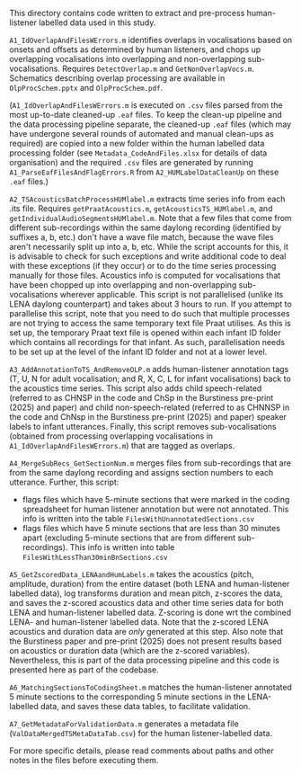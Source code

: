 This directory contains code written to extract and pre-process human-listener labelled data used in this study. 

`A1_IdOverlapAndFilesWErrors.m` identifies overlaps in vocalisations based on onsets and offsets as determined by human listeners, and chops up overlapping vocalisations into overlapping and non-overlapping sub-vocalisations. Requires `DetectOverlap.m` and `GetNonOverlapVocs.m`. Schematics describing overlap processing are available in `OlpProcSchem.pptx` and `OlpProcSchem.pdf`. 

(`A1_IdOverlapAndFilesWErrors.m` is executed on `.csv` files parsed from the most up-to-date cleaned-up `.eaf` files. To keep the clean-up pipeline and the data processing pipeline separate, the cleaned-up `.eaf` files (which may have undergone several rounds of automated and manual clean-ups as required) are copied into a new folder within the human labelled data processing folder (see `Metadata_CodeAndFiles.xlsx` for details of data organisation) and the required `.csv` files are generated by running `A1_ParseEafFilesAndFlagErrors.R` from `A2_HUMLabelDataCleanUp` on these `.eaf` files.)  

`A2_TSAcousticsBatchProcessHUMlabel.m` extracts time series info from each .its file. Requires `getPraatAcoustics.m`, `getAcousticsTS_HUMlabel.m`, and `getIndividualAudioSegmentsHUMlabel.m`. Note that a few files that come from different sub-recordings within the same daylong recording (identified by suffixes a, b, etc.) don't have a wave file match, because the wave files aren't necessarily split up into a, b, etc. While the script accounts for this, it is advisable to check for such exceptions and write additional code to deal with these exceptions (if they occur) or to do the time series processing manually for those files. Acoustics info is computed for vocalisations that have been chopped up into overlapping and non-overlapping sub-vocalisations wherever applicable. This script is not parallelised (unlike its LENA daylong counterpart) and takes about 3 hours to run. If you attempt to parallelise this script, note that you need to do such that multiple processes are not trying to access the same temporary text file Praat utilises. As this is set up, the temporary Praat text file is opened within each infant ID folder which contains all recordings for that infant. As such, parallelisation needs to be set up at the level of the infant ID folder and not at a lower level. 

`A3_AddAnnotationToTS_AndRemoveOLP.m` adds human-listener annotation tags (T, U, N for adult vocalisation; and R, X, C, L for infant vocalisations) back to the acoustics time series. This script also adds child speech-related (referred to as CHNSP in the code and ChSp in the Burstiness pre-print (2025) and paper) and child non-speech-related (referred to as CHNNSP in the code and ChNsp in the Burstiness pre-print (2025) and paper) speaker labels to infant utterances. Finally, this script removes sub-vocalisations (obtained from processing overlapping vocalisations in `A1_IdOverlapAndFilesWErrors.m`) that are tagged as overlaps.
 
`A4_MergeSubRecs_GetSectionNum.m` merges files from sub-recordings that are from the same daylong recording and assigns section numbers to each utterance. Further, this script:
-	flags files which have 5-minute sections that were marked in the coding spreadsheet for human listener annotation but were not annotated. This info is written into the table `FilesWithUnannotatedSections.csv`
-	flags files which have 5 minute sections that are less than 30 minutes apart (excluding 5-minute sections that are from different sub-recordings). This info is written into table `FilesWithLessThan30minBnSections.csv`

`A5_GetZscoredData_LENAandHumLabels.m` takes the acoustics (pitch, amplitude, duration) from the entire dataset (both LENA and human-listener labelled data), log transforms duration and mean pitch, z-scores the data, and saves the z-scored acoustics data and other time series data for both LENA and human-listener labelled data. Z-scoring is done wrt the combined LENA- and human-listener labelled data. Note that the z-scored LENA acoustics and duration data are *only* generated at this step. Also note that the Burstiness paper and pre-print (2025) does not present results based on acoustics or duration data (which are the z-scored variables). Nevertheless, this is part of the data processing pipeline and this code is presented here as part of the codebase. 

`A6_MatchingSectionsToCodingSheet.m` matches the human-listener annotated 5 minute sections to the corresponding 5 minute sections in the LENA-labelled data, and saves these data tables, to facilitate validation.

`A7_GetMetadataForValidationData.m` generates a metadata file (`ValDataMergedTSMetaDataTab.csv`) for the human listener-labelled data.

For more specific details, please read comments about paths and other notes in the files before executing them.
